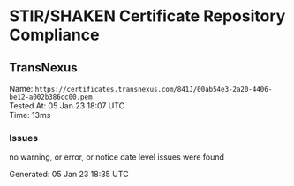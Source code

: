 # STIR/SHAKEN Certificate Repository Compliance

## TransNexus

Name: `https://certificates.transnexus.com/841J/00ab54e3-2a20-4406-be12-a002b386cc00.pem`\
Tested At: 05 Jan 23 18:07 UTC\
Time: 13ms

### Issues

no warning, or error, or notice date level issues were found

Generated: 05 Jan 23 18:35 UTC